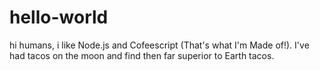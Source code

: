 # hello-world
hi humans, i like Node.js and Cofeescript (That's what I'm Made of!).
I've had tacos on the moon and find then far superior to Earth tacos.
